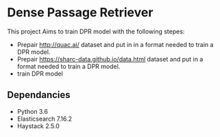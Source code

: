 # Dense Passage Retriever 
This project Aims to train DPR model with the following stepes:
- Prepair http://quac.ai/ dataset and put in in a format needed to train a DPR model.
- Prepair https://sharc-data.github.io/data.html dataset and put in a format needed to train a DPR model.
- train DPR model 

## Dependancies
 - Python 3.6
 - Elasticsearch 7.16.2
 - Haystack 2.5.0
